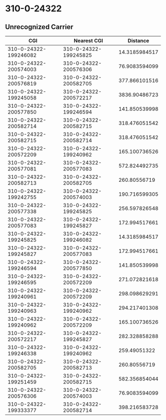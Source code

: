 # 310-0-24322
## Unrecognized Carrier


| CGI | Nearest CGI | Distance |
|-----|-------------|----------|
| 310-0-24322-199246082 | 310-0-24322-199245825 | 14.3185984517 |
| 310-0-24322-200574003 | 310-0-24322-200576306 | 76.9083594099 |
| 310-0-24322-200576819 | 310-0-24322-200582705 | 377.866101516 |
| 310-0-24322-199245058 | 310-0-24322-200572217 | 3836.90486723 |
| 310-0-24322-200577850 | 310-0-24322-199246594 | 141.850539998 |
| 310-0-24322-200582714 | 310-0-24322-200582715 | 318.476051542 |
| 310-0-24322-200582715 | 310-0-24322-200582714 | 318.476051542 |
| 310-0-24322-200572209 | 310-0-24322-199240962 | 165.100736526 |
| 310-0-24322-200577081 | 310-0-24322-200577083 | 572.824492735 |
| 310-0-24322-200582713 | 310-0-24322-200582705 | 260.80556719 |
| 310-0-24322-199242755 | 310-0-24322-200574003 | 190.716599305 |
| 310-0-24322-200577338 | 310-0-24322-199245825 | 256.597826548 |
| 310-0-24322-200577083 | 310-0-24322-199245827 | 172.994517661 |
| 310-0-24322-199245825 | 310-0-24322-199246082 | 14.3185984517 |
| 310-0-24322-199245827 | 310-0-24322-200577083 | 172.994517661 |
| 310-0-24322-199246594 | 310-0-24322-200577850 | 141.850539998 |
| 310-0-24322-199246595 | 310-0-24322-200572209 | 271.072821618 |
| 310-0-24322-199240961 | 310-0-24322-200572209 | 298.098629291 |
| 310-0-24322-199240963 | 310-0-24322-199240962 | 294.217401308 |
| 310-0-24322-199240962 | 310-0-24322-200572209 | 165.100736526 |
| 310-0-24322-200572217 | 310-0-24322-199245827 | 282.328858288 |
| 310-0-24322-199246338 | 310-0-24322-199240962 | 259.49051322 |
| 310-0-24322-200582705 | 310-0-24322-200582713 | 260.80556719 |
| 310-0-24322-199251459 | 310-0-24322-200582715 | 582.356854044 |
| 310-0-24322-200576306 | 310-0-24322-200574003 | 76.9083594099 |
| 310-0-24322-199333377 | 310-0-24322-200582714 | 398.216583728 |
